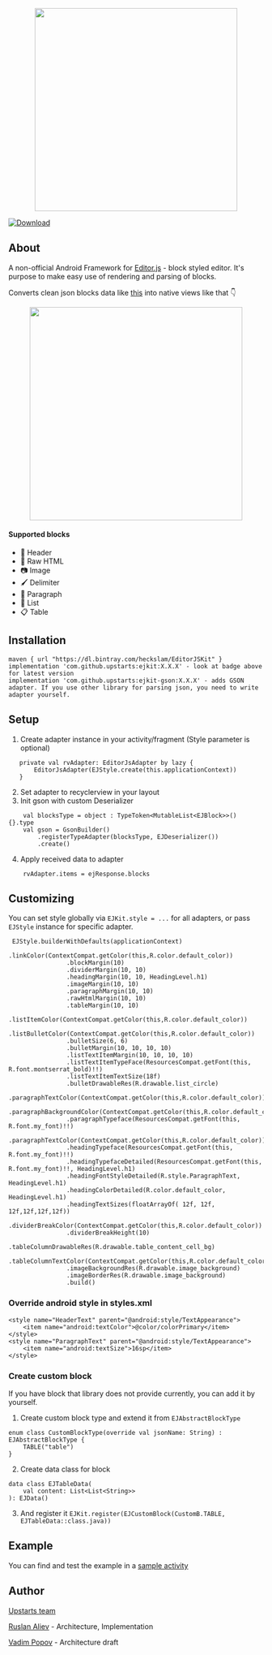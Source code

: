 
<p align="center">
<picture width=400>
  <source media="(prefers-color-scheme: dark)" srcset="https://static.upstarts.work/ejkit/logo-dark.png?">
  <img src="https://static.upstarts.work/ejkit/logo-light.png?" width=400>
</picture>
</p>

[ ![Download](https://api.bintray.com/packages/heckslam/EditorJSKit/ejkit/images/download.svg) ](https://bintray.com/heckslam/EditorJSKit/ejkit/_latestVersion)

## About

A non-official Android Framework for [Editor.js](https://editorjs.io) - block styled editor. It's purpose to make easy use of rendering and parsing of blocks.

Converts clean json blocks data like [this](app/src/main/assets/dummy_data.json) into native views like that 👇

<p align="center">
  <img src="https://static.upstarts.work/ejkit/editorjs.kit-android-scr.png?" width=420 />
</p>

#### Supported blocks
* 🎩 Header
* 🥑 Raw HTML
* 📷 Image
* 🖌 Delimiter
* 💌 Paragraph
* 🌿 List
* 📋 Table

## Installation

```
maven { url "https://dl.bintray.com/heckslam/EditorJSKit" }
implementation 'com.github.upstarts:ejkit:X.X.X' - look at badge above for latest version
implementation 'com.github.upstarts:ejkit-gson:X.X.X' - adds GSON adapter. If you use other library for parsing json, you need to write adapter yourself.
```

## Setup
 1. Create adapter instance in your activity/fragment (Style parameter is optional)
 ```
    private val rvAdapter: EditorJsAdapter by lazy {
        EditorJsAdapter(EJStyle.create(this.applicationContext))
    }
```
 2. Set adapter to recyclerview in your layout
 3. Init gson with custom Deserializer
```
    val blocksType = object : TypeToken<MutableList<EJBlock>>() {}.type
    val gson = GsonBuilder()
        .registerTypeAdapter(blocksType, EJDeserializer())
        .create()
```
 4. Apply received data to adapter
```
    rvAdapter.items = ejResponse.blocks
```

## Customizing
You can set style globally via `EJKit.style = ...` for all adapters, or pass `EJStyle` instance for specific adapter.
```
 EJStyle.builderWithDefaults(applicationContext)
                .linkColor(ContextCompat.getColor(this,R.color.default_color))
                .blockMargin(10)
                .dividerMargin(10, 10)
                .headingMargin(10, 10, HeadingLevel.h1)
                .imageMargin(10, 10)
                .paragraphMargin(10, 10)
                .rawHtmlMargin(10, 10)
                .tableMargin(10, 10)
                .listItemColor(ContextCompat.getColor(this,R.color.default_color))
                .listBulletColor(ContextCompat.getColor(this,R.color.default_color))
                .bulletSize(6, 6)
                .bulletMargin(10, 10, 10, 10)
                .listTextItemMargin(10, 10, 10, 10)
                .listTextItemTypeFace(ResourcesCompat.getFont(this, R.font.montserrat_bold)!!)
                .listTextItemTextSize(18f)
                .bulletDrawableRes(R.drawable.list_circle)
                .paragraphTextColor(ContextCompat.getColor(this,R.color.default_color))
                .paragraphBackgroundColor(ContextCompat.getColor(this,R.color.default_color))
                .paragraphTypeface(ResourcesCompat.getFont(this, R.font.my_font)!!)
                .paragraphTextColor(ContextCompat.getColor(this,R.color.default_color))
                .headingTypeface(ResourcesCompat.getFont(this, R.font.my_font)!!)
                .headingTypefaceDetailed(ResourcesCompat.getFont(this, R.font.my_font)!!, HeadingLevel.h1)
                .headingFontStyleDetailed(R.style.ParagraphText, HeadingLevel.h1)
                .headingColorDetailed(R.color.default_color, HeadingLevel.h1)
                .headingTextSizes(floatArrayOf( 12f, 12f, 12f,12f,12f,12f))
                .dividerBreakColor(ContextCompat.getColor(this,R.color.default_color))
                .dividerBreakHeight(10)	
                .tableColumnDrawableRes(R.drawable.table_content_cell_bg)
                .tableColumnTextColor(ContextCompat.getColor(this,R.color.default_color))
                .imageBackgroundRes(R.drawable.image_background)
                .imageBorderRes(R.drawable.image_background)
                .build()
```

### Override android style in styles.xml
```
<style name="HeaderText" parent="@android:style/TextAppearance">
    <item name="android:textColor">@color/colorPrimary</item>
</style>
<style name="ParagraphText" parent="@android:style/TextAppearance">
    <item name="android:textSize">16sp</item>
</style>
```

### Create custom block
If you have block that library does not provide currently, you can add it by yourself.
1. Create custom block type and extend it from `EJAbstractBlockType`
```
enum class CustomBlockType(override val jsonName: String) : EJAbstractBlockType {
    TABLE("table")
}
```
2. Create data class for block
```
data class EJTableData(
    val content: List<List<String>>
): EJData()
```
3. And register it
`EJKit.register(EJCustomBlock(CustomB.TABLE, EJTableData::class.java))
`

## Example

You can find and test the example in a [sample activity](app/src/main/java/work/upstarts/MainActivity.kt)

## Author

[Upstarts team](https://upstarts.work)

[Ruslan Aliev](https://github.com/heckslam) - Architecture, Implementation

[Vadim Popov](https://t.me/popovvadim) - Architecture draft